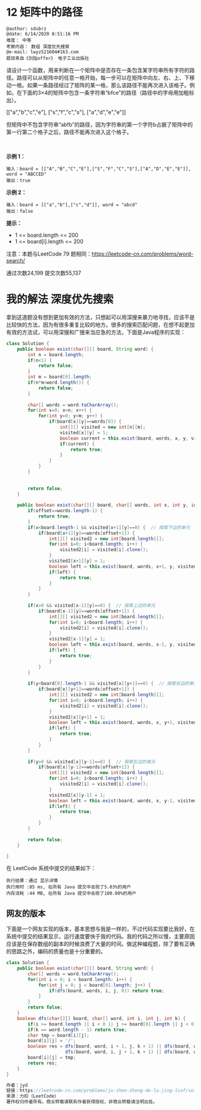 # 12 矩阵中的路径

```
@author: sdubrz
@date: 6/14/2020 8:51:16 PM 
难度： 中等
考察内容： 数组 深度优先搜索
@e-mail: lwyz521604#163.com
题目来自《剑指offer》 电子工业出版社
```

请设计一个函数，用来判断在一个矩阵中是否存在一条包含某字符串所有字符的路径。路径可以从矩阵中的任意一格开始，每一步可以在矩阵中向左、右、上、下移动一格。如果一条路径经过了矩阵的某一格，那么该路径不能再次进入该格子。例如，在下面的3×4的矩阵中包含一条字符串“bfce”的路径（路径中的字母用加粗标出）。

[["a","b","c","e"],
["s","f","c","s"],
["a","d","e","e"]]

但矩阵中不包含字符串“abfb”的路径，因为字符串的第一个字符b占据了矩阵中的第一行第二个格子之后，路径不能再次进入这个格子。

 

**示例 1：**
```
输入：board = [["A","B","C","E"],["S","F","C","S"],["A","D","E","E"]], word = "ABCCED"
输出：true
```

**示例 2：**
```
输入：board = [["a","b"],["c","d"]], word = "abcd"
输出：false
```

**提示：**

+ 1 <= board.length <= 200
+ 1 <= board[i].length <= 200

注意：本题与LeetCode 79 题相同：https://leetcode-cn.com/problems/word-search/

通过次数24,199 提交次数55,137


# 我的解法 深度优先搜索

拿到这道题没有想到更加有效的方法，只想起可以用深搜来暴力地寻找，应该不是比较快的方法，因为有很多重复比较的地方。很多的搜索匹配问题，在想不起更加有效的方法试，可以用深搜和广搜来当应急的方法，下面是Java程序的实现：

```java
class Solution {
    public boolean exist(char[][] board, String word) {
		int n = board.length;
		if(n<1) {
			return false;
		}
		int m = board[0].length;
		if(n*m<word.length()) {
			return false;
		}
		
		char[] words = word.toCharArray();
		for(int x=0; x<n; x++) {
			for(int y=0; y<m; y++) {
				if(board[x][y]==words[0]) {
					int[][] visited = new int[n][m];
					visited[x][y] = 1;
					boolean current = this.exist(board, words, x, y, visited, 0);
					if(current) {
						return true;
					}
				}
			}
		}
		
		
		return false;
	}
	
	public boolean exist(char[][] board, char[] words, int x, int y, int[][] visited, int offset) {
		if(offset==words.length-1) {
			return true;
		}
		if(x<board.length-1 && visited[x+1][y]==0) {  // 探索下边的单元
			if(board[x+1][y]==words[offset+1]) {
				int[][] visited2 = new int[board.length][];
				for(int i=0; i<board.length; i++) {
					visited2[i] = visited[i].clone();
				}
				visited2[x+1][y] = 1;
				boolean left = this.exist(board, words, x+1, y, visited2, offset+1);
				if(left) {
					return true;
				}
			}
		}
		
		if(x>0 && visited[x-1][y]==0) {  // 探索上边的单元
			if(board[x-1][y]==words[offset+1]) {
				int[][] visited2 = new int[board.length][];
				for(int i=0; i<board.length; i++) {
					visited2[i] = visited[i].clone();
				}
				visited2[x-1][y] = 1;
				boolean left = this.exist(board, words, x-1, y, visited2, offset+1);
				if(left) {
					return true;
				}
			}
		}
		
		if(y<board[0].length-1 && visited[x][y+1]==0) {  // 探索右边的单元
			if(board[x][y+1]==words[offset+1]) {
				int[][] visited2 = new int[board.length][];
				for(int i=0; i<board.length; i++) {
					visited2[i] = visited[i].clone();
				}
				visited2[x][y+1] = 1;
				boolean left = this.exist(board, words, x, y+1, visited2, offset+1);
				if(left) {
					return true;
				}
			}
		}
		
		if(y>0 && visited[x][y-1]==0) {  // 探索左边的单元
			if(board[x][y-1]==words[offset+1]) {
				int[][] visited2 = new int[board.length][];
				for(int i=0; i<board.length; i++) {
					visited2[i] = visited[i].clone();
				}
				visited2[x][y-1] = 1;
				boolean left = this.exist(board, words, x, y-1, visited2, offset+1);
				if(left) {
					return true;
				}
			}
		}
		
		return false;
	}

}

```

在 LeetCode 系统中提交的结果如下：

```
执行结果：通过 显示详情
执行用时 :85 ms, 在所有 Java 提交中击败了5.03%的用户
内存消耗 :44 MB, 在所有 Java 提交中击败了100.00%的用户
```
## 网友的版本

下面是一个网友实现的版本，基本思想与我是一样的，不过代码实现要比我好，在系统中提交的结果显示，运行速度要快于我的代码。我的代码之所以慢，主要原因应该是在保存数组的副本的时候浪费了大量的时间。做这种编程题，除了要有正确的思路之外，编码的质量也是十分重要的。

```java
class Solution {
    public boolean exist(char[][] board, String word) {
        char[] words = word.toCharArray();
        for(int i = 0; i < board.length; i++) {
            for(int j = 0; j < board[0].length; j++) {
                if(dfs(board, words, i, j, 0)) return true;
            }
        }
        return false;
    }
    boolean dfs(char[][] board, char[] word, int i, int j, int k) {
        if(i >= board.length || i < 0 || j >= board[0].length || j < 0 || board[i][j] != word[k]) return false;
        if(k == word.length - 1) return true;
        char tmp = board[i][j];
        board[i][j] = '/';
        boolean res = dfs(board, word, i + 1, j, k + 1) || dfs(board, word, i - 1, j, k + 1) || 
                      dfs(board, word, i, j + 1, k + 1) || dfs(board, word, i , j - 1, k + 1);
        board[i][j] = tmp;
        return res;
    }
}

作者：jyd
链接：https://leetcode-cn.com/problems/ju-zhen-zhong-de-lu-jing-lcof/solution/mian-shi-ti-12-ju-zhen-zhong-de-lu-jing-shen-du-yo/
来源：力扣（LeetCode）
著作权归作者所有。商业转载请联系作者获得授权，非商业转载请注明出处。

```